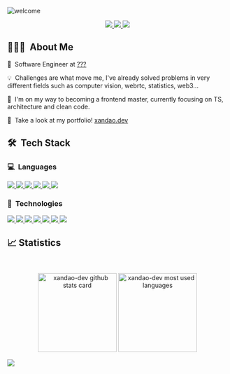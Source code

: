 ![welcome](https://user-images.githubusercontent.com/22106326/188286238-32571a36-7ad0-4199-962e-95b7d26694fd.gif)

<p align="center">
  <a href="https://www.linkedin.com/in/xandao-dev">
    <img src="https://img.shields.io/badge/LinkedIn-0077B5?style=for-the-badge&logo=linkedin&logoColor=white"/>
  </a> 
  <a href="mailto:alexandre@xandao.dev">
    <img src="https://img.shields.io/badge/Gmail-D14836?style=for-the-badge&logo=gmail&logoColor=white"/>
  </a>
  <a href="https://wa.me/5562985800598">
    <img src="https://img.shields.io/badge/WhatsApp-25D366?style=for-the-badge&logo=whatsapp&logoColor=white"/>
  </a>
</p>

## 👨🏻‍💻 &nbsp;About Me

<p>🔭 &nbsp;Software Engineer at <a href="">???</a>
<p>💡 &nbsp;Challenges are what move me, I've already solved problems in very different fields such as computer vision, webrtc, statistics, web3...</p>
<p>🌱 &nbsp;I'm on my way to becoming a frontend master, currently focusing on TS, architecture and clean code.</p>
<p>💼 &nbsp;Take a look at my portfolio! <a href="https://xandao.dev">xandao.dev</a>

<br />

## 🛠 &nbsp;Tech Stack

### 💻 &nbsp;Languages

<a href="https://www.github.com/xandao-dev">
  <img src="https://img.shields.io/badge/TypeScript-007ACC?style=for-the-badge&logo=typescript&logoColor=white"/>
</a>
<a href="https://www.github.com/xandao-dev">
  <img src="https://img.shields.io/badge/JavaScript-323330?style=for-the-badge&logo=javascript&logoColor=F7DF1E"/>
</a>
<a href="https://www.github.com/xandao-dev">
  <img src="https://img.shields.io/badge/HTML5-E34F26?style=for-the-badge&logo=html5&logoColor=white"/>
</a>
<a href="https://www.github.com/xandao-dev">
  <img src="https://img.shields.io/badge/CSS3-1572B6?style=for-the-badge&logo=css3&logoColor=white"/>
</a>
<a href="https://www.github.com/xandao-dev">
  <img src="https://img.shields.io/badge/Python-14354C?style=for-the-badge&logo=python&logoColor=white"/>
</a>
<a href="https://www.github.com/xandao-dev">
  <img src="https://img.shields.io/badge/Arduino-008184?style=for-the-badge&logo=arduino&logoColor=white"/>
</a>

### 🚀 &nbsp;Technologies

<a href="https://www.github.com/xandao-dev">
  <img src="https://img.shields.io/badge/Vue.js-35495E?style=for-the-badge&logo=vuedotjs&logoColor=4FC08D"/>
</a>
<a href="https://www.github.com/xandao-dev">
  <img src="https://img.shields.io/badge/nuxt.js-00C58E?style=for-the-badge&logo=nuxtdotjs&logoColor=white"/>
</a>
<a href="https://www.github.com/xandao-dev">
  <img src="https://img.shields.io/badge/node.js-6DA55F?style=for-the-badge&logo=node.js&logoColor=white"/>
</a>
<a href="https://www.github.com/xandao-dev">
  <img src="https://img.shields.io/badge/Svelte-FF3E00?style=for-the-badge&logo=svelte&logoColor=white"/>
</a>
<a href="https://www.github.com/xandao-dev">
  <img src="https://img.shields.io/badge/Tailwind_CSS-38B2AC?style=for-the-badge&logo=tailwind-css&logoColor=white"/>
</a>
<a href="https://www.github.com/xandao-dev">
  <img src="https://img.shields.io/badge/Docker-2CA5E0?style=for-the-badge&logo=docker&logoColor=white"/>
</a>
<a href="https://www.github.com/xandao-dev">
  <img src="https://img.shields.io/badge/Git-F05032?style=for-the-badge&logo=git&logoColor=white"/>
</a>

## 📈 Statistics

<br/>

<p align="center">
  <img height="180rem" src="https://github-readme-stats.vercel.app/api?username=xandao-dev&show_icons=true&include_all_commits=true&count_private=true&bg_color=080b24&title_color=a065fa&text_color=ffffff&icon_color=a065fa&hide_border=true" alt="xandao-dev github stats card">
  <img height="180rem" src="https://github-readme-stats.vercel.app/api/top-langs/?username=xandao-dev&layout=compact&langs_count=6&bg_color=080b24&title_color=a065fa&text_color=ffffff&hide_border=true" alt="xandao-dev most used languages">
</p>

<!-- Y HYPE Statistics: https://yhype.me/github/ -->
![](https://hit.yhype.me/github/profile?user_id=22106326)
